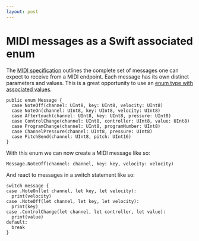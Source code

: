 ```yaml
---
layout: post
---
```


# MIDI messages as a Swift associated enum

The [MIDI specification] outlines the complete set of messages one can expect to receive from a MIDI endpoint. Each message has its own distinct parameters and values. This is a great opportunity to use an [enum type with associated values](https://developer.apple.com/library/prerelease/ios/documentation/Swift/Conceptual/Swift_Programming_Language/Enumerations.html#//apple_ref/doc/uid/TP40014097-CH12-ID148).

```language-swift
public enum Message {
  case NoteOff(channel: UInt8, key: UInt8, velocity: UInt8)
  case NoteOn(channel: UInt8, key: UInt8, velocity: UInt8)
  case Aftertouch(channel: UInt8, key: UInt8, pressure: UInt8)
  case ControlChange(channel: UInt8, controller: UInt8, value: UInt8)
  case ProgramChange(channel: UInt8, programNumber: UInt8)
  case ChannelPressure(channel: UInt8, pressure: UInt8)
  case PitchBend(channel: UInt8, pitch: UInt16)
}
```

With this enum we can now create a MIDI message like so:

```language-swift
Message.NoteOff(channel: channel, key: key, velocity: velocity)
```

And react to messages in a switch statement like so:

```language-swift
switch message {
case .NoteOn(let channel, let key, let velocity):
  print(velocity)
case .NoteOff(let channel, let key, let velocity):
  print(key)
case .ControlChange(let channel, let controller, let value):
  print(value)
default:
  break
}
```

[MIDI specification]: http://www.midi.org/techspecs/midimessages.php
